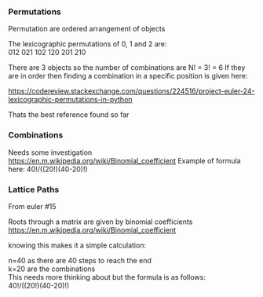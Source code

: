 ### Permutations
Permutation are ordered arrangement of objects  

The lexicographic permutations of 0, 1 and 2 are:  
012   021   102   120   201   210

There are 3 objects so the number of combinations are N! = 3! = 6
If they are in order then finding a combination in a specific position is given here:

https://codereview.stackexchange.com/questions/224516/project-euler-24-lexicographic-permutations-in-python

Thats the best reference found so far

### Combinations
Needs some investigation
https://en.m.wikipedia.org/wiki/Binomial_coefficient
Example of formula here:
40!/((20!)(40-20)!)

### Lattice Paths
From euler #15

Roots through a matrix are given by binomial coefficients 
https://en.m.wikipedia.org/wiki/Binomial_coefficient

knowing this makes it a simple calculation:

n=40 as there are 40 steps to reach the end  
k=20 are the combinations  
This needs more thinking about but the formula is as follows:  
40!/((20!)(40-20)!)